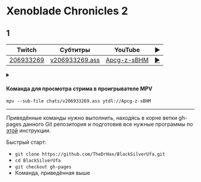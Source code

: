 <!-- video.js -->
<link href="https://cdnjs.cloudflare.com/ajax/libs/video.js/6.3.3/video-js.css" rel="stylesheet">
<script src="https://cdnjs.cloudflare.com/ajax/libs/video.js/6.3.3/video.js"></script>
<!-- videojs-youtube -->
<script src="https://cdnjs.cloudflare.com/ajax/libs/videojs-youtube/2.4.1/Youtube.js"></script>
<!-- libjass -->
<link href="https://cdn.jsdelivr.net/npm/libjass@0.11.0/libjass.css" rel="stylesheet">
<script src="https://cdn.jsdelivr.net/npm/libjass@0.11.0/libjass.js"></script>
<!-- videojs-ass -->
<link href="https://cdn.jsdelivr.net/npm/videojs-ass@0.8.0/src/videojs.ass.css" rel="stylesheet">
<script src="https://cdn.jsdelivr.net/npm/videojs-ass@0.8.0/src/videojs.ass.js"></script>
<!-- videojs-resolution-switcher -->
<script src="https://cdn.jsdelivr.net/npm/videojs-resolution-switcher@0.4.2/lib/videojs-resolution-switcher.min.js"></script>

<script>
function createPlayer(id, youtube, twitch) {
  videojs(id, {
    controls: true,
    nativeControlsForTouch: false,
    width: 640,
    height: 360,
    fluid: true,
    plugins: {
      ass: {
        src: ["../chats/v" + twitch + ".ass"],
        delay: -0.1,
      },
      videoJsResolutionSwitcher: {
        default: 'high',
        dynamicLabel: true
      }
    },
    techOrder: ["youtube"],
    sources: [{
      "type": "video/youtube",
      "src": "https://www.youtube.com/watch?v=" + youtube
    }]
  });
}
</script>

# Xenoblade Chronicles 2

## 1

| Twitch | Субтитры | YouTube | ▶ |
| ------ | -------- | ------- | - |
| [206933269](https://www.twitch.tv/videos/206933269) | [v206933269.ass](../chats/v206933269.ass) | [Apcg-z-sBHM](https://www.youtube.com/watch?v=Apcg-z-sBHM) | <a href="/src/player.html?v=Apcg-z-sBHM&s=206933269" onclick="return openPlayer206933269()">▶</a> |

<script>
  function openPlayer206933269() {
    createPlayer("player-Apcg-z-sBHM", "Apcg-z-sBHM", "206933269");
    document.getElementById("spoiler-Apcg-z-sBHM").click();
    return false;
  }
</script>

<details>
  <summary id="spoiler-Apcg-z-sBHM"></summary>

  <div class="player-wrapper" style="margin-top: 32px">
    <video
      id="player-Apcg-z-sBHM"
      class="video-js vjs-default-skin vjs-big-play-centered" />
  </div>
</details>

#### Команда для просмотра стрима в проигрывателе MPV

```
mpv --sub-file chats/v206933269.ass ytdl://Apcg-z-sBHM
```

----

Приведённые команды нужно выполнить, находясь в корне ветки gh-pages данного Git репозитория и подготовив все нужные программы по [этой](../tutorials/watch-online.md) инструкции.

Быстрый старт:
* `git clone https://github.com/TheDrHax/BlackSilverUfa.git`
* `cd BlackSilverUfa`
* `git checkout gh-pages`
* Команда, приведённая выше


